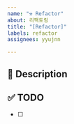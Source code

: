 ```yaml
---
name: "⚒️ Refactor"
about: 리팩토링
title: "[Refactor]"
labels: refactor
assignees: yyujnn

---
```


## 🚀 Description

## ✅ TODO
- [ ]
